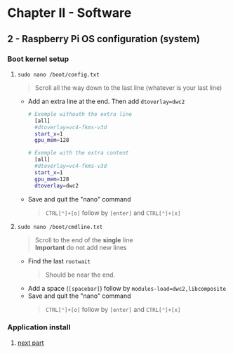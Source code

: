 # Chapter II - Software

## 2 - Raspberry Pi OS configuration (system)

### Boot kernel setup

  1. `sudo nano /boot/config.txt`  
      > Scroll all the way down to the last line (whatever is your last line)  
     - Add an extra line at the end. Then add `dtoverlay=dwc2`  
       ``` bash
       # Exemple withouth the extra line
         [all]
         #dtoverlay=vc4-fkms-v3d
         start_x=1
         gpu_mem=128
       
       # Exemple with the extra content
         [all]
         #dtoverlay=vc4-fkms-v3d
         start_x=1
         gpu_mem=128
         dtoverlay=dwc2
       ```
     - Save and quit the "nano" command
       > `CTRL[⌃]+[o]` follow by `[enter]` and `CTRL[⌃]+[x]`
  1. `sudo nano /boot/cmdline.txt`  
       > Scroll to the end of the **single** line  
       > **Important** do not add new lines
     - Find the last `rootwait`
       > Should be near the end.
     - Add a space (`[spacebar]`) follow by `modules-load=dwc2,libcomposite`  
     - Save and quit the "nano" command
       > `CTRL[⌃]+[o]` follow by `[enter]` and `CTRL[⌃]+[x]`

### Application install

  1. [next part](23AppInstall.md) 

<!--- Rapberry Pi OS configuration --->
<!--- NB Note for me while doing this guide. Will be included if you want to start from climberhunt fork. Should be done before the app install but after the setup git since you need his clone git to work on it. --->
<!--- [before app install](22RaspOSconfigs.md) --->

